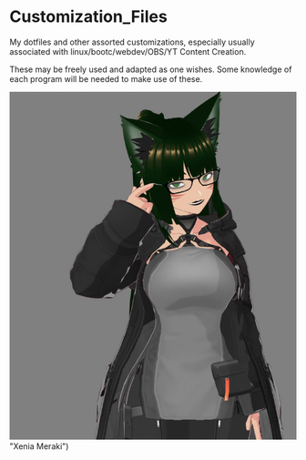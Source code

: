 # Customization_Files
My dotfiles and other assorted customizations, especially usually associated with linux/bootc/webdev/OBS/YT Content Creation.

These may be freely used and adapted as one wishes. Some knowledge of each program will be needed to make use of these.

![An Example shot of my vtuber model](https://github.com/XeniaMeraki/Customization_Files/blob/main/Vroids-VtuberModels/Example.jpg) "Xenia Meraki")
